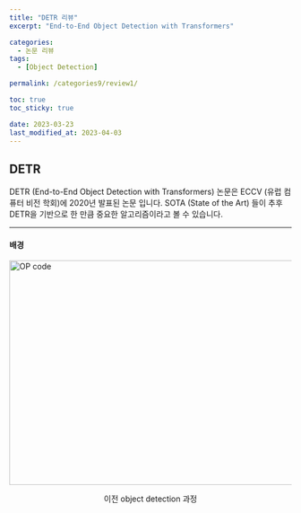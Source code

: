 ```yaml
---
title: "DETR 리뷰"
excerpt: "End-to-End Object Detection with Transformers"

categories:
  - 논문 리뷰
tags:
  - [Object Detection]

permalink: /categories9/review1/

toc: true
toc_sticky: true

date: 2023-03-23
last_modified_at: 2023-04-03
---
```


## DETR

DETR (End-to-End Object Detection with Transformers) 논문은 ECCV (유럽 컴퓨터 비전 학회)에 2020년 발표된 논문 입니다. SOTA (State of the Art) 들이 추후 DETR을 기반으로 한 만큼 중요한 알고리즘이라고 볼 수 있습니다.

---

#### 배경

<img src="../../assets/images/040301.png" width="800px" height="400px" title="OP code 예시" alt="OP code"><img><br/>
<center>이전 object detection 과정</center>